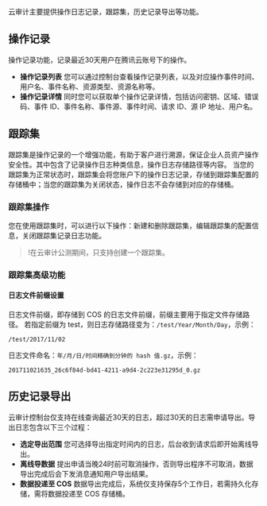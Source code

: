 云审计主要提供操作日志记录，跟踪集，历史记录导出等功能。

## 操作记录
操作记录功能，记录最近30天用户在腾讯云账号下的操作。
- **操作记录列表**
  您可以通过控制台查看操作记录列表，以及对应操作事件时间、用户名、事件名称、资源类型、资源名称等。
- **操作记录详情**
  同时您可以获取单个操作记录详情，包括访问密钥、区域、错误码、事件 ID、事件名称、事件源、事件时间、请求 ID、源 IP 地址、用户名。

## 跟踪集
跟踪集是操作记录的一个增强功能，有助于客户进行溯源，保证企业人员资产操作安全性。其中包含了记录操作日志种类信息，操作日志存储路径等内容。 当您的跟踪集为正常状态时，跟踪集会将您账户下的操作日志记录，存储到跟踪集配置的存储桶中；当您的跟踪集为关闭状态，操作日志不会存储到对应的存储桶。

### 跟踪集操作
您在使用跟踪集时，可以进行以下操作：新建和删除跟踪集，编辑跟踪集的配置信息，关闭跟踪集记录日志功能。
>!在云审计公测期间，只支持创建一个跟踪集。

### 跟踪集高级功能
#### 日志文件前缀设置
日志文件前缀，即存储到 COS 的日志文件前缀，前缀主要用于指定文件存储路径。
若指定前缀为 test，则日志存储路径变为：`/test/Year/Month/Day`，示例：
```shell
/test/2017/11/02
```
日志文件命名：`年/月/日/时间精确到分钟的 hash 值.gz`，示例：
```shell
201711021635_26c6f84d-bd41-4211-a9d4-2c223e31295d_0.gz
```



## 历史记录导出
云审计控制台仅支持在线查询最近30天的日志，超过30天的日志需申请导出。导出日志包含以下三个过程：
- **选定导出范围**
  您可选择导出指定时间内的日志，后台收到请求后即开始离线导出。
- **离线导数据**
  提出申请当晚24时前可取消操作，否则导出程序不可取消，数据导出完成后会下发消息通知用户导出结果。
- **数据投递至 COS**
  数据导出完成后，系统仅支持保存5个工作日，若需持久化存储，需将数据投递至 COS 存储桶。



